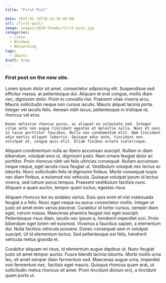 ```yaml
---
title: "First Post"

date: 2023-01-16T20:32:38-05:00
url: /first-post/
image: images/2020-thumbs/first-post.jpg
categories:
  - Linux
  - Windows
  - Networking
tags:
  - Ubuntu
draft: true
---
```

<!--more-->

### First post on the new site.



Lorem ipsum dolor sit amet, consectetur adipiscing elit. Suspendisse sed efficitur massa, at pellentesque dui. Aliquam et erat congue, mollis diam nec, dignissim dolor. Proin in convallis nisi. Praesent vitae viverra arcu. Mauris sollicitudin neque non cursus iaculis. Mauris aliquet lacinia porta. Integer vel iaculis felis. Aenean nibh lacus, pellentesque in tristique id, rhoncus vel eros.

```
Donec molestie rhoncus purus, ac aliquet ex vulputate sed. Integer vitae ante non augue tincidunt egestas et molestie nulla. Nunc et nunc in lacus porttitor faucibus. Nulla non condimentum elit. Nam tincidunt odio mattis aliquet lobortis. Quisque odio ante, tincidunt non volutpat at, congue quis elit. Etiam finibus ornare scelerisque.
```

Aliquam condimentum nulla ac libero accumsan suscipit. Nullam in diam bibendum, volutpat eros ut, dignissim justo. Nam ornare feugiat dolor ac porttitor. Proin rhoncus nibh vel felis ultricies consequat. Nullam accumsan neque neque, eget iaculis risus feugiat ut. Vestibulum volutpat nec lectus ac lobortis. Nunc sollicitudin felis id dignissim finibus. Morbi consequat turpis nec diam finibus, a euismod nisi vehicula. Quisque volutpat ipsum id lectus viverra, sed rutrum purus tempus. Praesent vestibulum facilisis nunc. Aliquam a quam auctor, tempor quam luctus, egestas risus.

Aliquam rhoncus leo eu sodales varius. Duis quis enim et nisl malesuada feugiat a a felis. Nunc eget neque eu purus consectetur mollis. Integer ut justo sit amet enim varius placerat. Curabitur id tortor cursus, semper diam eget, rutrum massa. Maecenas pharetra feugiat nisi eget suscipit. Pellentesque risus diam, iaculis nec ipsum a, hendrerit imperdiet orci. Proin bibendum eget lorem vel euismod. Vivamus a faucibus sapien, a elementum dui. Nulla facilisis vehicula posuere. Donec consequat sem in volutpat suscipit. Ut id elementum lectus. Sed pellentesque est felis, hendrerit vehicula metus gravida et.

Curabitur aliquam mi risus, id elementum augue dapibus ut. Nunc feugiat justo sit amet tempor auctor. Fusce blandit lacinia lobortis. Morbi mollis urna leo, sit amet semper diam fermentum sed. Maecenas augue urna, imperdiet non fermentum nec, facilisis eget mauris. Quisque rhoncus quam erat, ut sollicitudin metus rhoncus sit amet. Proin tincidunt dictum orci, a tincidunt quam porta ut. 